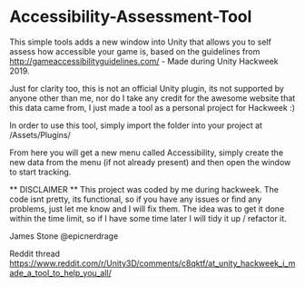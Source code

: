 # Accessibility-Assessment-Tool

This simple tools adds a new window into Unity that allows you to self assess how accessible your game is, based on the guidelines from http://gameaccessibilityguidelines.com/ - Made during Unity Hackweek 2019.

Just for clarity too, this is not an official Unity plugin, its not supported by anyone other than me, nor do I take any credit for the awesome website that this data came from, I just made a tool as a personal project for Hackweek :)

In order to use this tool, simply import the folder into your project at /Assets/Plugins/

From here you will get a new menu called Accessibility, simply create the new data from the menu (if not already present) and then open the window to start tracking.

** DISCLAIMER **
This project was coded by me during hackweek. The code isnt pretty, its functional, so if you have any issues or find any problems, just let me know and I will fix them. The idea was to get it done within the time limit, so if I have some time later I will tidy it up / refactor it.

James Stone
@epicnerdrage

Reddit thread
https://www.reddit.com/r/Unity3D/comments/c8qktf/at_unity_hackweek_i_made_a_tool_to_help_you_all/
